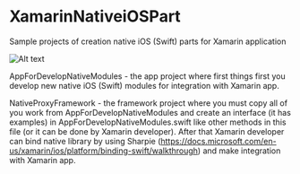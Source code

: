 # XamarinNativeiOSPart

Sample projects of creation native iOS (Swift) parts for Xamarin application

![Alt text](https://upload.wikimedia.org/wikipedia/commons/thumb/f/f2/Xamarin-logo.svg/1200px-Xamarin-logo.svg.png)

AppForDevelopNativeModules - the app project where first things first you develop new native iOS (Swift) modules for integration with Xamarin app.

NativeProxyFramework - the framework project where you must copy all of you work from AppForDevelopNativeModules and create an interface (it has examples) in AppForDevelopNativeModules.swift like other methods in this file (or it can be done by Xamarin developer). After that Xamarin developer can bind native library by using Sharpie (https://docs.microsoft.com/en-us/xamarin/ios/platform/binding-swift/walkthrough) and make integration with Xamarin app.
 
